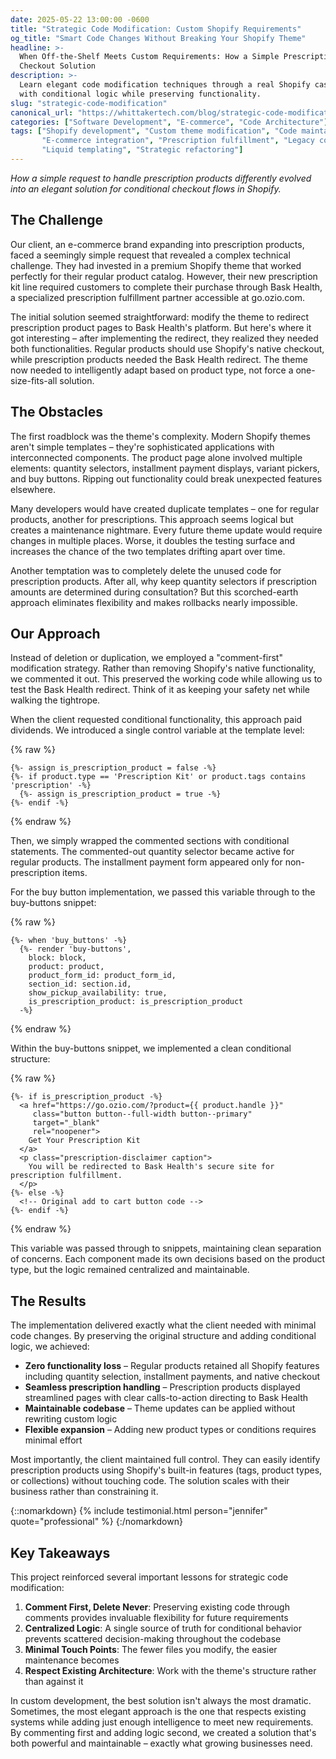 ```yaml
---
date: 2025-05-22 13:00:00 -0600
title: "Strategic Code Modification: Custom Shopify Requirements"
og_title: "Smart Code Changes Without Breaking Your Shopify Theme"
headline: >-
  When Off-the-Shelf Meets Custom Requirements: How a Simple Prescription Product Request Became an Elegant Conditional
  Checkout Solution
description: >-
  Learn elegant code modification techniques through a real Shopify case study. Handle prescription vs regular products
  with conditional logic while preserving functionality.
slug: "strategic-code-modification"
canonical_url: "https://whittakertech.com/blog/strategic-code-modification/"
categories: ["Software Development", "E-commerce", "Code Architecture"]
tags: ["Shopify development", "Custom theme modification", "Code maintainability", "Conditional logic",
       "E-commerce integration", "Prescription fulfillment", "Legacy code preservation", "Technical debt management",
       "Liquid templating", "Strategic refactoring"]
---
```


*How a simple request to handle prescription products differently evolved into an elegant solution for conditional
checkout flows in Shopify.*

## The Challenge

Our client, an e-commerce brand expanding into prescription products, faced a seemingly simple request that revealed a
complex technical challenge. They had invested in a premium Shopify theme that worked perfectly for their regular
product catalog. However, their new prescription kit line required customers to complete their purchase through Bask
Health, a specialized prescription fulfillment partner accessible at go.ozio.com.

The initial solution seemed straightforward: modify the theme to redirect prescription product pages to Bask Health's
platform. But here's where it got interesting – after implementing the redirect, they realized they needed both
functionalities. Regular products should use Shopify's native checkout, while prescription products needed the Bask
Health redirect. The theme now needed to intelligently adapt based on product type, not force a one-size-fits-all
solution.

## The Obstacles

The first roadblock was the theme's complexity. Modern Shopify themes aren't simple templates – they're sophisticated
applications with interconnected components. The product page alone involved multiple elements: quantity selectors,
installment payment displays, variant pickers, and buy buttons. Ripping out functionality could break unexpected
features elsewhere.

Many developers would have created duplicate templates – one for regular products, another for prescriptions. This
approach seems logical but creates a maintenance nightmare. Every future theme update would require changes in multiple
places. Worse, it doubles the testing surface and increases the chance of the two templates drifting apart over time.

Another temptation was to completely delete the unused code for prescription products. After all, why keep quantity
selectors if prescription amounts are determined during consultation? But this scorched-earth approach eliminates
flexibility and makes rollbacks nearly impossible.

## Our Approach

Instead of deletion or duplication, we employed a "comment-first" modification strategy. Rather than removing Shopify's
native functionality, we commented it out. This preserved the working code while allowing us to test the Bask Health
redirect. Think of it as keeping your safety net while walking the tightrope.

When the client requested conditional functionality, this approach paid dividends. We introduced a single control
variable at the template level:

{% raw %}

```liquid
{%- assign is_prescription_product = false -%}
{%- if product.type == 'Prescription Kit' or product.tags contains 'prescription' -%}
  {%- assign is_prescription_product = true -%}
{%- endif -%}
```

{% endraw %}

Then, we simply wrapped the commented sections with conditional statements. The commented-out quantity selector became
active for regular products. The installment payment form appeared only for non-prescription items.

For the buy button implementation, we passed this variable through to the buy-buttons snippet:

{% raw %}

```liquid
{%- when 'buy_buttons' -%}
  {%- render 'buy-buttons',
    block: block,
    product: product,
    product_form_id: product_form_id,
    section_id: section.id,
    show_pickup_availability: true,
    is_prescription_product: is_prescription_product
  -%}
```

{% endraw %}

Within the buy-buttons snippet, we implemented a clean conditional structure:

{% raw %}

```liquid
{%- if is_prescription_product -%}
  <a href="https://go.ozio.com/?product={{ product.handle }}" 
     class="button button--full-width button--primary"
     target="_blank"
     rel="noopener">
    Get Your Prescription Kit
  </a>
  <p class="prescription-disclaimer caption">
    You will be redirected to Bask Health's secure site for prescription fulfillment.
  </p>
{%- else -%}
  <!-- Original add to cart button code -->
{%- endif -%}
```

{% endraw %}

This variable was passed through to snippets, maintaining clean separation of concerns. Each component made its own
decisions based on the product type, but the logic remained centralized and maintainable.

## The Results

The implementation delivered exactly what the client needed with minimal code changes. By preserving the original
structure and adding conditional logic, we achieved:

- **Zero functionality loss** – Regular products retained all Shopify features including quantity selection, installment
  payments, and native checkout
- **Seamless prescription handling** – Prescription products displayed streamlined pages with clear calls-to-action
  directing to Bask Health
- **Maintainable codebase** – Theme updates can be applied without rewriting custom logic
- **Flexible expansion** – Adding new product types or conditions requires minimal effort

Most importantly, the client maintained full control. They can easily identify prescription products using Shopify's
built-in features (tags, product types, or collections) without touching code. The solution scales with their business
rather than constraining it.

{::nomarkdown}
{% include testimonial.html person="jennifer" quote="professional" %}
{:/nomarkdown}

## Key Takeaways

This project reinforced several important lessons for strategic code modification:

1. **Comment First, Delete Never**: Preserving existing code through comments provides invaluable flexibility for future
   requirements
2. **Centralized Logic**: A single source of truth for conditional behavior prevents scattered decision-making
   throughout the codebase
3. **Minimal Touch Points**: The fewer files you modify, the easier maintenance becomes
4. **Respect Existing Architecture**: Work with the theme's structure rather than against it

In custom development, the best solution isn't always the most dramatic. Sometimes, the most elegant approach is the
one that respects existing systems while adding just enough intelligence to meet new requirements. By commenting first
and adding logic second, we created a solution that's both powerful and maintainable – exactly what growing businesses
need.
